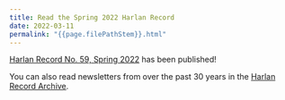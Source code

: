 ```yaml
---
title: Read the Spring 2022 Harlan Record
date: 2022-03-11
permalink: "{{page.filePathStem}}.html"
---
```


[Harlan Record No. 59, Spring 2022](/record/record59.pdf) has been published! 

You can also read newsletters from over the past 30 years in the [Harlan Record Archive](/record.html).


